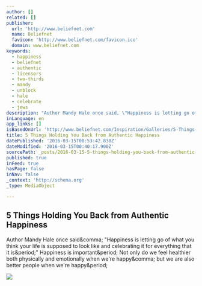 ```yaml
---
author: []
related: []
publisher:
  url: 'http://www.beliefnet.com'
  name: Beliefnet
  favicon: 'http://www.beliefnet.com/favicon.ico'
  domain: www.beliefnet.com
keywords:
  - happiness
  - beliefnet
  - authentic
  - licensors
  - two-thirds
  - mandy
  - unblock
  - hale
  - celebrate
  - jews
description: "Author Mandy Hale once said, \"Happiness is letting go of what you think your life is supposed to look like and celebrating it for everything that it is.\" Happiness is important. Not only do we feel healthier both physically and emotionally when we're happy, but we are also better people when we're happy."
inLanguage: en
app_links: []
isBasedOnUrl: 'http://www.beliefnet.com/Inspiration/Galleries/5-Things-Holding-You-Back-from-Authentic-Happiness.aspx'
title: 5 Things Holding You Back from Authentic Happiness
datePublished: '2016-03-15T00:53:42.838Z'
dateModified: '2016-03-15T00:40:17.900Z'
sourcePath: _posts/2016-03-15-5-things-holding-you-back-from-authentic-happiness.md
published: true
inFeed: true
hasPage: false
inNav: false
_context: 'http://schema.org'
_type: MediaObject

---
```

<article style=""><h1>5 Things Holding You Back from Authentic Happiness</h1><p>Author Mandy Hale once said&amp;comma; "Happiness is letting go of what you think your life is supposed to look like and celebrating it for everything that it is&amp;period;" Happiness is important&amp;period; Not only do we feel healthier both physically and emotionally when we're happy&amp;comma; but we are also better people when we're happy&amp;period;</p><img src="http://www.beliefnet.com/~/media/A2CB2CC3C2544DB9AC8DD602CB31622C.ashx" /></article>